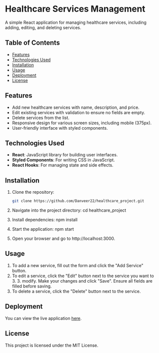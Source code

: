# Healthcare Services Management

A simple React application for managing healthcare services, including adding, editing, and deleting services.

## Table of Contents

- [Features](#features)
- [Technologies Used](#technologies-used)
- [Installation](#installation)
- [Usage](#usage)
- [Deployment](#deployment)
- [License](#license)

## Features

- Add new healthcare services with name, description, and price.
- Edit existing services with validation to ensure no fields are empty.
- Delete services from the list.
- Responsive design for various screen sizes, including mobile (375px).
- User-friendly interface with styled components.

## Technologies Used

- **React**: JavaScript library for building user interfaces.
- **Styled Components**: For writing CSS in JavaScript.
- **React Hooks**: For managing state and side effects.

## Installation

1. Clone the repository:

   ```bash
   git clone https://github.com/Danveer22/healthcare_project.git
   ```

2. Navigate into the project directory:
   cd healthcare_project

3. Install dependencies:
   npm install

4. Start the application:
   npm start

5. Open your browser and go to http://localhost:3000.

## Usage

1. To add a new service, fill out the form and click the "Add Service" button.
2. To edit a service, click the "Edit" button next to the service you want to 3. 3. modify. Make your changes and click "Save". Ensure all fields are filled before saving.
3. To delete a service, click the "Delete" button next to the service.

## Deployment

You can view the live application [here](https://app.netlify.com/sites/health-care-shine/overview).

## License

This project is licensed under the MIT License.
